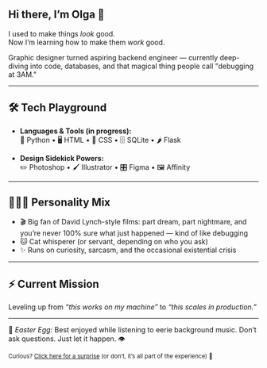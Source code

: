 ## Hi there, I’m Olga 👋

I used to make things *look* good.  
Now I’m learning how to make them *work* good.  

Graphic designer turned aspiring backend engineer — currently deep-diving into code, databases, and that magical thing people call "debugging at 3AM."  

---

## 🛠 Tech Playground
- **Languages & Tools (in progress):**  
  🐍 Python • 🖥 HTML • 🎨 CSS • 🗄 SQLite • 🌶 Flask  

- **Design Sidekick Powers:**  
  ✏️ Photoshop • 🖌 Illustrator • 🎛 Figma • 🖼 Affinity  

---

## 🧜🏻‍♀️ Personality Mix
- 🎬 Big fan of David Lynch-style films: part dream, part nightmare, and you’re never 100% sure what just happened — kind of like debugging  
- 🐱 Cat whisperer (or servant, depending on who you ask)  
- ✨ Runs on curiosity, sarcasm, and the occasional existential crisis  

---

## ⚡ Current Mission
Leveling up from *“this works on my machine”* to *“this scales in production.”*  

---

🎵 *Easter Egg:* Best enjoyed while listening to eerie background music. Don’t ask questions. Just let it happen. 👁️  

<sub>Curious? [Click here for a surprise](https://www.youtube.com/watch?v=dQw4w9WgXcQ) (or don’t, it’s all part of the experience) 👀</sub>

<!--
**lely4e/lely4e** is a ✨ _special_ ✨ repository because its `README.md` (this file) appears on your GitHub profile.

Here are some ideas to get you started:

- 🔭 I’m currently working on ...
- 🌱 I’m currently learning ...
- 👯 I’m looking to collaborate on ...
- 🤔 I’m looking for help with ...
- 💬 Ask me about ...
- 📫 How to reach me: ...
- 😄 Pronouns: ...
- ⚡ Fun fact: ...
-->
